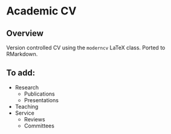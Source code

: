 Academic CV
===========

## Overview

Version controlled CV using the `moderncv` LaTeX class. Ported to RMarkdown. 


## To add:

- Research
  - Publications
  - Presentations
- Teaching
- Service
  - Reviews
  - Committees


